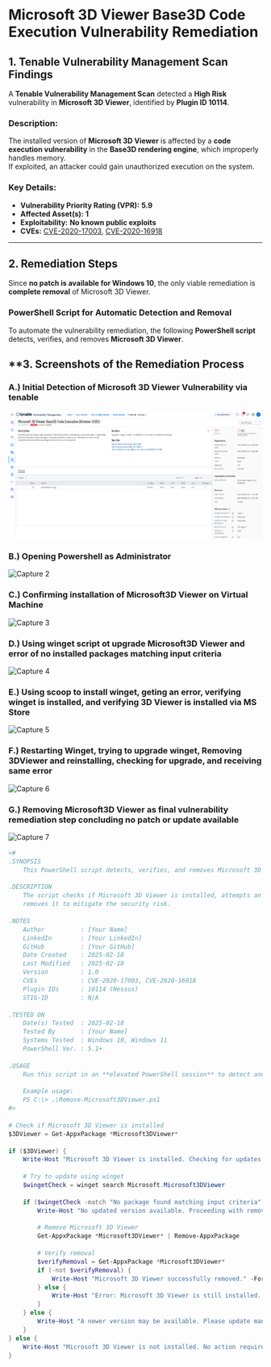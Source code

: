 # **Microsoft 3D Viewer Base3D Code Execution Vulnerability Remediation**

## **1. Tenable Vulnerability Management Scan Findings**
A **Tenable Vulnerability Management Scan** detected a **High Risk** vulnerability in **Microsoft 3D Viewer**, identified by **Plugin ID 10114**.

### **Description:**
The installed version of **Microsoft 3D Viewer** is affected by a **code execution vulnerability** in the **Base3D rendering engine**, which improperly handles memory.  
If exploited, an attacker could gain unauthorized execution on the system.

### **Key Details:**
- **Vulnerability Priority Rating (VPR):** **5.9**
- **Affected Asset(s):** **1**
- **Exploitability:** **No known public exploits**
- **CVEs:** [CVE-2020-17003](https://www.zerodayinitiative.com/advisories/ZDI-20-1246/), [CVE-2020-16918](https://www.zerodayinitiative.com/advisories/ZDI-20-1246/)

---

## **2. Remediation Steps**
Since **no patch is available for Windows 10**, the only viable remediation is **complete removal** of Microsoft 3D Viewer.

### **PowerShell Script for Automatic Detection and Removal**
To automate the vulnerability remediation, the following **PowerShell script** detects, verifies, and removes **Microsoft 3D Viewer**.

## **3. Screenshots of the Remediation Process

### A.) Initial Detection of Microsoft 3D Viewer Vulnerability via tenable
![Capture 1](docs/screenshots/Microsft3DViewer_Remediation/MS-3D-Viewer01.png)

### B.) Opening Powershell as Administrator
![Capture 2](/screenshots/Microsoft3DViewer_Remediation/MS-3D-Viewer02.png)

### C.) Confirming installation of Microsoft3D Viewer on Virtual Machine
![Capture 3](/screenshots/Microsoft3DViewer_Remediation/MS-3D-Viewer03.png)

### D.) Using winget script ot upgrade Microsoft3D Viewer and error of no installed packages matching input criteria
![Capture 4](/screenshots/Microsoft3DViewer_Remediation/MS-3D-Viewer04.png)

### E.) Using scoop to install winget, geting an error, verifying winget is installed, and verifying 3D Viewer is installed via MS Store
![Capture 5](/screenshots/Microsoft3DViewer_Remediation/MS-3D-Viewer05.png)

### F.)  Restarting Winget, trying to upgrade winget, Removing 3DViewer and reinstalling, checking for upgrade, and receiving same error
![Capture 6](/screenshots/Microsoft3DViewer_Remediation/MS-3D-Viewer06.png)

### G.) Removing Microsoft3D Viewer as final vulnerability remediation step concluding no patch or update available
![Capture 7](/screenshots/Microsoft3DViewer_Remediation/MS-3D-Viewer07.png)


```powershell
<#
.SYNOPSIS
    This PowerShell script detects, verifies, and removes Microsoft 3D Viewer due to a critical code execution vulnerability.

.DESCRIPTION
    The script checks if Microsoft 3D Viewer is installed, attempts an upgrade, and if no patched version is available, 
    removes it to mitigate the security risk.

.NOTES
    Author          : [Your Name]
    LinkedIn        : [Your LinkedIn]
    GitHub          : [Your GitHub]
    Date Created    : 2025-02-18
    Last Modified   : 2025-02-18
    Version         : 1.0
    CVEs            : CVE-2020-17003, CVE-2020-16918
    Plugin IDs      : 10114 (Nessus)
    STIG-ID         : N/A

.TESTED ON
    Date(s) Tested  : 2025-02-18
    Tested By       : [Your Name]
    Systems Tested  : Windows 10, Windows 11
    PowerShell Ver. : 5.1+

.USAGE
    Run this script in an **elevated PowerShell session** to detect and remediate the vulnerability.

    Example usage:
    PS C:\> .\Remove-Microsoft3DViewer.ps1 
#>

# Check if Microsoft 3D Viewer is installed
$3DViewer = Get-AppxPackage *Microsoft3DViewer*

if ($3DViewer) {
    Write-Host "Microsoft 3D Viewer is installed. Checking for updates..." -ForegroundColor Yellow

    # Try to update using winget
    $wingetCheck = winget search Microsoft.Microsoft3DViewer

    if ($wingetCheck -match "No package found matching input criteria") {
        Write-Host "No updated version available. Proceeding with removal..." -ForegroundColor Red
        
        # Remove Microsoft 3D Viewer
        Get-AppxPackage *Microsoft3DViewer* | Remove-AppxPackage

        # Verify removal
        $verifyRemoval = Get-AppxPackage *Microsoft3DViewer*
        if (-not $verifyRemoval) {
            Write-Host "Microsoft 3D Viewer successfully removed." -ForegroundColor Green
        } else {
            Write-Host "Error: Microsoft 3D Viewer is still installed. Manual removal may be required." -ForegroundColor Red
        }
    } else {
        Write-Host "A newer version may be available. Please update manually via Microsoft Store." -ForegroundColor Cyan
    }
} else {
    Write-Host "Microsoft 3D Viewer is not installed. No action required." -ForegroundColor Green
}





